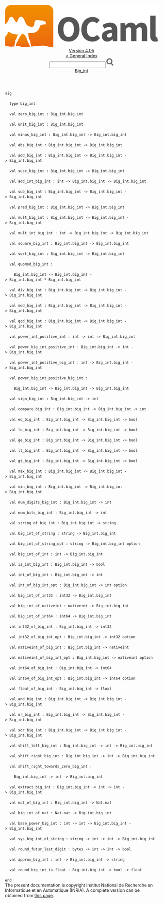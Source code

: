 <!-- ((! set title API !)) ((! set documentation !)) ((! set api !)) ((! set nobreadcrumb !)) -->
<div class="api"><header><nav class="toc brand"><a class="brand" href="https://ocaml.org/"><img src="colour-logo-gray.svg" class="svg" alt="OCaml"></a></nav><nav class="toc"><div class="toc_version"><a href="/docs" id="version-select">Version 4.05</a></div><a href="index.html">&lt; General Index</a><div class="api_search"><input type="text" name="apisearch" id="api_search" oninput="mySearch(false);" onkeypress="this.oninput();" onclick="this.oninput();" onpaste="this.oninput();">
<img src="search_icon.svg" alt="Search" class="svg" onclick="mySearch(false)"></div>
<div id="search_results"></div><div class="toc_title"><a href="Big_int.html">Big_int</a></div><ul></ul></nav></header>
<code class="code"><span class="keyword">sig</span><br>
&nbsp;&nbsp;<span class="keyword">type</span>&nbsp;big_int<br>
&nbsp;&nbsp;<span class="keyword">val</span>&nbsp;zero_big_int&nbsp;:&nbsp;<span class="constructor">Big_int</span>.big_int<br>
&nbsp;&nbsp;<span class="keyword">val</span>&nbsp;unit_big_int&nbsp;:&nbsp;<span class="constructor">Big_int</span>.big_int<br>
&nbsp;&nbsp;<span class="keyword">val</span>&nbsp;minus_big_int&nbsp;:&nbsp;<span class="constructor">Big_int</span>.big_int&nbsp;<span class="keywordsign">-&gt;</span>&nbsp;<span class="constructor">Big_int</span>.big_int<br>
&nbsp;&nbsp;<span class="keyword">val</span>&nbsp;abs_big_int&nbsp;:&nbsp;<span class="constructor">Big_int</span>.big_int&nbsp;<span class="keywordsign">-&gt;</span>&nbsp;<span class="constructor">Big_int</span>.big_int<br>
&nbsp;&nbsp;<span class="keyword">val</span>&nbsp;add_big_int&nbsp;:&nbsp;<span class="constructor">Big_int</span>.big_int&nbsp;<span class="keywordsign">-&gt;</span>&nbsp;<span class="constructor">Big_int</span>.big_int&nbsp;<span class="keywordsign">-&gt;</span>&nbsp;<span class="constructor">Big_int</span>.big_int<br>
&nbsp;&nbsp;<span class="keyword">val</span>&nbsp;succ_big_int&nbsp;:&nbsp;<span class="constructor">Big_int</span>.big_int&nbsp;<span class="keywordsign">-&gt;</span>&nbsp;<span class="constructor">Big_int</span>.big_int<br>
&nbsp;&nbsp;<span class="keyword">val</span>&nbsp;add_int_big_int&nbsp;:&nbsp;int&nbsp;<span class="keywordsign">-&gt;</span>&nbsp;<span class="constructor">Big_int</span>.big_int&nbsp;<span class="keywordsign">-&gt;</span>&nbsp;<span class="constructor">Big_int</span>.big_int<br>
&nbsp;&nbsp;<span class="keyword">val</span>&nbsp;sub_big_int&nbsp;:&nbsp;<span class="constructor">Big_int</span>.big_int&nbsp;<span class="keywordsign">-&gt;</span>&nbsp;<span class="constructor">Big_int</span>.big_int&nbsp;<span class="keywordsign">-&gt;</span>&nbsp;<span class="constructor">Big_int</span>.big_int<br>
&nbsp;&nbsp;<span class="keyword">val</span>&nbsp;pred_big_int&nbsp;:&nbsp;<span class="constructor">Big_int</span>.big_int&nbsp;<span class="keywordsign">-&gt;</span>&nbsp;<span class="constructor">Big_int</span>.big_int<br>
&nbsp;&nbsp;<span class="keyword">val</span>&nbsp;mult_big_int&nbsp;:&nbsp;<span class="constructor">Big_int</span>.big_int&nbsp;<span class="keywordsign">-&gt;</span>&nbsp;<span class="constructor">Big_int</span>.big_int&nbsp;<span class="keywordsign">-&gt;</span>&nbsp;<span class="constructor">Big_int</span>.big_int<br>
&nbsp;&nbsp;<span class="keyword">val</span>&nbsp;mult_int_big_int&nbsp;:&nbsp;int&nbsp;<span class="keywordsign">-&gt;</span>&nbsp;<span class="constructor">Big_int</span>.big_int&nbsp;<span class="keywordsign">-&gt;</span>&nbsp;<span class="constructor">Big_int</span>.big_int<br>
&nbsp;&nbsp;<span class="keyword">val</span>&nbsp;square_big_int&nbsp;:&nbsp;<span class="constructor">Big_int</span>.big_int&nbsp;<span class="keywordsign">-&gt;</span>&nbsp;<span class="constructor">Big_int</span>.big_int<br>
&nbsp;&nbsp;<span class="keyword">val</span>&nbsp;sqrt_big_int&nbsp;:&nbsp;<span class="constructor">Big_int</span>.big_int&nbsp;<span class="keywordsign">-&gt;</span>&nbsp;<span class="constructor">Big_int</span>.big_int<br>
&nbsp;&nbsp;<span class="keyword">val</span>&nbsp;quomod_big_int&nbsp;:<br>
&nbsp;&nbsp;&nbsp;&nbsp;<span class="constructor">Big_int</span>.big_int&nbsp;<span class="keywordsign">-&gt;</span>&nbsp;<span class="constructor">Big_int</span>.big_int&nbsp;<span class="keywordsign">-&gt;</span>&nbsp;<span class="constructor">Big_int</span>.big_int&nbsp;*&nbsp;<span class="constructor">Big_int</span>.big_int<br>
&nbsp;&nbsp;<span class="keyword">val</span>&nbsp;div_big_int&nbsp;:&nbsp;<span class="constructor">Big_int</span>.big_int&nbsp;<span class="keywordsign">-&gt;</span>&nbsp;<span class="constructor">Big_int</span>.big_int&nbsp;<span class="keywordsign">-&gt;</span>&nbsp;<span class="constructor">Big_int</span>.big_int<br>
&nbsp;&nbsp;<span class="keyword">val</span>&nbsp;mod_big_int&nbsp;:&nbsp;<span class="constructor">Big_int</span>.big_int&nbsp;<span class="keywordsign">-&gt;</span>&nbsp;<span class="constructor">Big_int</span>.big_int&nbsp;<span class="keywordsign">-&gt;</span>&nbsp;<span class="constructor">Big_int</span>.big_int<br>
&nbsp;&nbsp;<span class="keyword">val</span>&nbsp;gcd_big_int&nbsp;:&nbsp;<span class="constructor">Big_int</span>.big_int&nbsp;<span class="keywordsign">-&gt;</span>&nbsp;<span class="constructor">Big_int</span>.big_int&nbsp;<span class="keywordsign">-&gt;</span>&nbsp;<span class="constructor">Big_int</span>.big_int<br>
&nbsp;&nbsp;<span class="keyword">val</span>&nbsp;power_int_positive_int&nbsp;:&nbsp;int&nbsp;<span class="keywordsign">-&gt;</span>&nbsp;int&nbsp;<span class="keywordsign">-&gt;</span>&nbsp;<span class="constructor">Big_int</span>.big_int<br>
&nbsp;&nbsp;<span class="keyword">val</span>&nbsp;power_big_int_positive_int&nbsp;:&nbsp;<span class="constructor">Big_int</span>.big_int&nbsp;<span class="keywordsign">-&gt;</span>&nbsp;int&nbsp;<span class="keywordsign">-&gt;</span>&nbsp;<span class="constructor">Big_int</span>.big_int<br>
&nbsp;&nbsp;<span class="keyword">val</span>&nbsp;power_int_positive_big_int&nbsp;:&nbsp;int&nbsp;<span class="keywordsign">-&gt;</span>&nbsp;<span class="constructor">Big_int</span>.big_int&nbsp;<span class="keywordsign">-&gt;</span>&nbsp;<span class="constructor">Big_int</span>.big_int<br>
&nbsp;&nbsp;<span class="keyword">val</span>&nbsp;power_big_int_positive_big_int&nbsp;:<br>
&nbsp;&nbsp;&nbsp;&nbsp;<span class="constructor">Big_int</span>.big_int&nbsp;<span class="keywordsign">-&gt;</span>&nbsp;<span class="constructor">Big_int</span>.big_int&nbsp;<span class="keywordsign">-&gt;</span>&nbsp;<span class="constructor">Big_int</span>.big_int<br>
&nbsp;&nbsp;<span class="keyword">val</span>&nbsp;sign_big_int&nbsp;:&nbsp;<span class="constructor">Big_int</span>.big_int&nbsp;<span class="keywordsign">-&gt;</span>&nbsp;int<br>
&nbsp;&nbsp;<span class="keyword">val</span>&nbsp;compare_big_int&nbsp;:&nbsp;<span class="constructor">Big_int</span>.big_int&nbsp;<span class="keywordsign">-&gt;</span>&nbsp;<span class="constructor">Big_int</span>.big_int&nbsp;<span class="keywordsign">-&gt;</span>&nbsp;int<br>
&nbsp;&nbsp;<span class="keyword">val</span>&nbsp;eq_big_int&nbsp;:&nbsp;<span class="constructor">Big_int</span>.big_int&nbsp;<span class="keywordsign">-&gt;</span>&nbsp;<span class="constructor">Big_int</span>.big_int&nbsp;<span class="keywordsign">-&gt;</span>&nbsp;bool<br>
&nbsp;&nbsp;<span class="keyword">val</span>&nbsp;le_big_int&nbsp;:&nbsp;<span class="constructor">Big_int</span>.big_int&nbsp;<span class="keywordsign">-&gt;</span>&nbsp;<span class="constructor">Big_int</span>.big_int&nbsp;<span class="keywordsign">-&gt;</span>&nbsp;bool<br>
&nbsp;&nbsp;<span class="keyword">val</span>&nbsp;ge_big_int&nbsp;:&nbsp;<span class="constructor">Big_int</span>.big_int&nbsp;<span class="keywordsign">-&gt;</span>&nbsp;<span class="constructor">Big_int</span>.big_int&nbsp;<span class="keywordsign">-&gt;</span>&nbsp;bool<br>
&nbsp;&nbsp;<span class="keyword">val</span>&nbsp;lt_big_int&nbsp;:&nbsp;<span class="constructor">Big_int</span>.big_int&nbsp;<span class="keywordsign">-&gt;</span>&nbsp;<span class="constructor">Big_int</span>.big_int&nbsp;<span class="keywordsign">-&gt;</span>&nbsp;bool<br>
&nbsp;&nbsp;<span class="keyword">val</span>&nbsp;gt_big_int&nbsp;:&nbsp;<span class="constructor">Big_int</span>.big_int&nbsp;<span class="keywordsign">-&gt;</span>&nbsp;<span class="constructor">Big_int</span>.big_int&nbsp;<span class="keywordsign">-&gt;</span>&nbsp;bool<br>
&nbsp;&nbsp;<span class="keyword">val</span>&nbsp;max_big_int&nbsp;:&nbsp;<span class="constructor">Big_int</span>.big_int&nbsp;<span class="keywordsign">-&gt;</span>&nbsp;<span class="constructor">Big_int</span>.big_int&nbsp;<span class="keywordsign">-&gt;</span>&nbsp;<span class="constructor">Big_int</span>.big_int<br>
&nbsp;&nbsp;<span class="keyword">val</span>&nbsp;min_big_int&nbsp;:&nbsp;<span class="constructor">Big_int</span>.big_int&nbsp;<span class="keywordsign">-&gt;</span>&nbsp;<span class="constructor">Big_int</span>.big_int&nbsp;<span class="keywordsign">-&gt;</span>&nbsp;<span class="constructor">Big_int</span>.big_int<br>
&nbsp;&nbsp;<span class="keyword">val</span>&nbsp;num_digits_big_int&nbsp;:&nbsp;<span class="constructor">Big_int</span>.big_int&nbsp;<span class="keywordsign">-&gt;</span>&nbsp;int<br>
&nbsp;&nbsp;<span class="keyword">val</span>&nbsp;num_bits_big_int&nbsp;:&nbsp;<span class="constructor">Big_int</span>.big_int&nbsp;<span class="keywordsign">-&gt;</span>&nbsp;int<br>
&nbsp;&nbsp;<span class="keyword">val</span>&nbsp;string_of_big_int&nbsp;:&nbsp;<span class="constructor">Big_int</span>.big_int&nbsp;<span class="keywordsign">-&gt;</span>&nbsp;string<br>
&nbsp;&nbsp;<span class="keyword">val</span>&nbsp;big_int_of_string&nbsp;:&nbsp;string&nbsp;<span class="keywordsign">-&gt;</span>&nbsp;<span class="constructor">Big_int</span>.big_int<br>
&nbsp;&nbsp;<span class="keyword">val</span>&nbsp;big_int_of_string_opt&nbsp;:&nbsp;string&nbsp;<span class="keywordsign">-&gt;</span>&nbsp;<span class="constructor">Big_int</span>.big_int&nbsp;option<br>
&nbsp;&nbsp;<span class="keyword">val</span>&nbsp;big_int_of_int&nbsp;:&nbsp;int&nbsp;<span class="keywordsign">-&gt;</span>&nbsp;<span class="constructor">Big_int</span>.big_int<br>
&nbsp;&nbsp;<span class="keyword">val</span>&nbsp;is_int_big_int&nbsp;:&nbsp;<span class="constructor">Big_int</span>.big_int&nbsp;<span class="keywordsign">-&gt;</span>&nbsp;bool<br>
&nbsp;&nbsp;<span class="keyword">val</span>&nbsp;int_of_big_int&nbsp;:&nbsp;<span class="constructor">Big_int</span>.big_int&nbsp;<span class="keywordsign">-&gt;</span>&nbsp;int<br>
&nbsp;&nbsp;<span class="keyword">val</span>&nbsp;int_of_big_int_opt&nbsp;:&nbsp;<span class="constructor">Big_int</span>.big_int&nbsp;<span class="keywordsign">-&gt;</span>&nbsp;int&nbsp;option<br>
&nbsp;&nbsp;<span class="keyword">val</span>&nbsp;big_int_of_int32&nbsp;:&nbsp;int32&nbsp;<span class="keywordsign">-&gt;</span>&nbsp;<span class="constructor">Big_int</span>.big_int<br>
&nbsp;&nbsp;<span class="keyword">val</span>&nbsp;big_int_of_nativeint&nbsp;:&nbsp;nativeint&nbsp;<span class="keywordsign">-&gt;</span>&nbsp;<span class="constructor">Big_int</span>.big_int<br>
&nbsp;&nbsp;<span class="keyword">val</span>&nbsp;big_int_of_int64&nbsp;:&nbsp;int64&nbsp;<span class="keywordsign">-&gt;</span>&nbsp;<span class="constructor">Big_int</span>.big_int<br>
&nbsp;&nbsp;<span class="keyword">val</span>&nbsp;int32_of_big_int&nbsp;:&nbsp;<span class="constructor">Big_int</span>.big_int&nbsp;<span class="keywordsign">-&gt;</span>&nbsp;int32<br>
&nbsp;&nbsp;<span class="keyword">val</span>&nbsp;int32_of_big_int_opt&nbsp;:&nbsp;<span class="constructor">Big_int</span>.big_int&nbsp;<span class="keywordsign">-&gt;</span>&nbsp;int32&nbsp;option<br>
&nbsp;&nbsp;<span class="keyword">val</span>&nbsp;nativeint_of_big_int&nbsp;:&nbsp;<span class="constructor">Big_int</span>.big_int&nbsp;<span class="keywordsign">-&gt;</span>&nbsp;nativeint<br>
&nbsp;&nbsp;<span class="keyword">val</span>&nbsp;nativeint_of_big_int_opt&nbsp;:&nbsp;<span class="constructor">Big_int</span>.big_int&nbsp;<span class="keywordsign">-&gt;</span>&nbsp;nativeint&nbsp;option<br>
&nbsp;&nbsp;<span class="keyword">val</span>&nbsp;int64_of_big_int&nbsp;:&nbsp;<span class="constructor">Big_int</span>.big_int&nbsp;<span class="keywordsign">-&gt;</span>&nbsp;int64<br>
&nbsp;&nbsp;<span class="keyword">val</span>&nbsp;int64_of_big_int_opt&nbsp;:&nbsp;<span class="constructor">Big_int</span>.big_int&nbsp;<span class="keywordsign">-&gt;</span>&nbsp;int64&nbsp;option<br>
&nbsp;&nbsp;<span class="keyword">val</span>&nbsp;float_of_big_int&nbsp;:&nbsp;<span class="constructor">Big_int</span>.big_int&nbsp;<span class="keywordsign">-&gt;</span>&nbsp;float<br>
&nbsp;&nbsp;<span class="keyword">val</span>&nbsp;and_big_int&nbsp;:&nbsp;<span class="constructor">Big_int</span>.big_int&nbsp;<span class="keywordsign">-&gt;</span>&nbsp;<span class="constructor">Big_int</span>.big_int&nbsp;<span class="keywordsign">-&gt;</span>&nbsp;<span class="constructor">Big_int</span>.big_int<br>
&nbsp;&nbsp;<span class="keyword">val</span>&nbsp;or_big_int&nbsp;:&nbsp;<span class="constructor">Big_int</span>.big_int&nbsp;<span class="keywordsign">-&gt;</span>&nbsp;<span class="constructor">Big_int</span>.big_int&nbsp;<span class="keywordsign">-&gt;</span>&nbsp;<span class="constructor">Big_int</span>.big_int<br>
&nbsp;&nbsp;<span class="keyword">val</span>&nbsp;xor_big_int&nbsp;:&nbsp;<span class="constructor">Big_int</span>.big_int&nbsp;<span class="keywordsign">-&gt;</span>&nbsp;<span class="constructor">Big_int</span>.big_int&nbsp;<span class="keywordsign">-&gt;</span>&nbsp;<span class="constructor">Big_int</span>.big_int<br>
&nbsp;&nbsp;<span class="keyword">val</span>&nbsp;shift_left_big_int&nbsp;:&nbsp;<span class="constructor">Big_int</span>.big_int&nbsp;<span class="keywordsign">-&gt;</span>&nbsp;int&nbsp;<span class="keywordsign">-&gt;</span>&nbsp;<span class="constructor">Big_int</span>.big_int<br>
&nbsp;&nbsp;<span class="keyword">val</span>&nbsp;shift_right_big_int&nbsp;:&nbsp;<span class="constructor">Big_int</span>.big_int&nbsp;<span class="keywordsign">-&gt;</span>&nbsp;int&nbsp;<span class="keywordsign">-&gt;</span>&nbsp;<span class="constructor">Big_int</span>.big_int<br>
&nbsp;&nbsp;<span class="keyword">val</span>&nbsp;shift_right_towards_zero_big_int&nbsp;:<br>
&nbsp;&nbsp;&nbsp;&nbsp;<span class="constructor">Big_int</span>.big_int&nbsp;<span class="keywordsign">-&gt;</span>&nbsp;int&nbsp;<span class="keywordsign">-&gt;</span>&nbsp;<span class="constructor">Big_int</span>.big_int<br>
&nbsp;&nbsp;<span class="keyword">val</span>&nbsp;extract_big_int&nbsp;:&nbsp;<span class="constructor">Big_int</span>.big_int&nbsp;<span class="keywordsign">-&gt;</span>&nbsp;int&nbsp;<span class="keywordsign">-&gt;</span>&nbsp;int&nbsp;<span class="keywordsign">-&gt;</span>&nbsp;<span class="constructor">Big_int</span>.big_int<br>
&nbsp;&nbsp;<span class="keyword">val</span>&nbsp;nat_of_big_int&nbsp;:&nbsp;<span class="constructor">Big_int</span>.big_int&nbsp;<span class="keywordsign">-&gt;</span>&nbsp;<span class="constructor">Nat</span>.nat<br>
&nbsp;&nbsp;<span class="keyword">val</span>&nbsp;big_int_of_nat&nbsp;:&nbsp;<span class="constructor">Nat</span>.nat&nbsp;<span class="keywordsign">-&gt;</span>&nbsp;<span class="constructor">Big_int</span>.big_int<br>
&nbsp;&nbsp;<span class="keyword">val</span>&nbsp;base_power_big_int&nbsp;:&nbsp;int&nbsp;<span class="keywordsign">-&gt;</span>&nbsp;int&nbsp;<span class="keywordsign">-&gt;</span>&nbsp;<span class="constructor">Big_int</span>.big_int&nbsp;<span class="keywordsign">-&gt;</span>&nbsp;<span class="constructor">Big_int</span>.big_int<br>
&nbsp;&nbsp;<span class="keyword">val</span>&nbsp;sys_big_int_of_string&nbsp;:&nbsp;string&nbsp;<span class="keywordsign">-&gt;</span>&nbsp;int&nbsp;<span class="keywordsign">-&gt;</span>&nbsp;int&nbsp;<span class="keywordsign">-&gt;</span>&nbsp;<span class="constructor">Big_int</span>.big_int<br>
&nbsp;&nbsp;<span class="keyword">val</span>&nbsp;round_futur_last_digit&nbsp;:&nbsp;bytes&nbsp;<span class="keywordsign">-&gt;</span>&nbsp;int&nbsp;<span class="keywordsign">-&gt;</span>&nbsp;int&nbsp;<span class="keywordsign">-&gt;</span>&nbsp;bool<br>
&nbsp;&nbsp;<span class="keyword">val</span>&nbsp;approx_big_int&nbsp;:&nbsp;int&nbsp;<span class="keywordsign">-&gt;</span>&nbsp;<span class="constructor">Big_int</span>.big_int&nbsp;<span class="keywordsign">-&gt;</span>&nbsp;string<br>
&nbsp;&nbsp;<span class="keyword">val</span>&nbsp;round_big_int_to_float&nbsp;:&nbsp;<span class="constructor">Big_int</span>.big_int&nbsp;<span class="keywordsign">-&gt;</span>&nbsp;bool&nbsp;<span class="keywordsign">-&gt;</span>&nbsp;float<br>
<span class="keyword">end</span></code><div class="copyright">The present documentation is copyright Institut National de Recherche en Informatique et en Automatique (INRIA). A complete version can be obtained from <a href="http://caml.inria.fr/pub/docs/manual-ocaml/">this page</a>.</div></div>